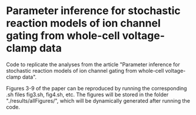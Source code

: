 # Parameter inference for stochastic reaction models of ion channel gating from whole-cell voltage-clamp data
Code to replicate the analyses from the article "Parameter inference for stochastic reaction models of ion channel gating from whole-cell voltage-clamp data".

Figures 3-9 of the paper can be reproduced by running the corresponding .sh files fig3.sh, fig4.sh, etc. The figures will be stored in the folder "./results/allFigures/", which will be dynamically generated after running the code.

